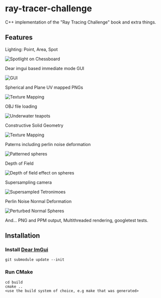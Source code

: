 # ray-tracer-challenge
C++ implementation of the "Ray Tracing Challenge" book and extra things.

## Features

Lighting: Point, Area, Spot

![Spotlight on Chessboard](/images/chessboard.png)

Dear imgui based immediate mode GUI

![GUI](/images/elptracer.png)

Spherical and Plane UV mapped PNGs

![Texture Mapping](/images/texture_mapping.png)

OBJ file loading

![Underwater teapots](/images/chapter15_2.png)

Constructive Solid Geometry

![Texture Mapping](/images/chapter16_1.png)

Paterns including perlin noise deformation

![Patterned spheres](/images/chapter10_patterns.png)

Depth of Field

![Depth of field effect on spheres](/images/chapter11_5.png)

Supersampling camera

![Supersampled Tetronimoes](/images/chapter12_1.png)

Perlin Noise Normal Deformation

![Perturbed Normal Spheres](/images/perturbed_normals.png)

And... PNG and PPM output, Multithreaded rendering, googletest tests.

## Installation
### Install [Dear ImGui](https://github.com/ocornut/imgui)
```
git submodule update --init
```

### Run CMake
```
cd build
cmake ..
<use the build system of choice, e.g make that was generated>
```
